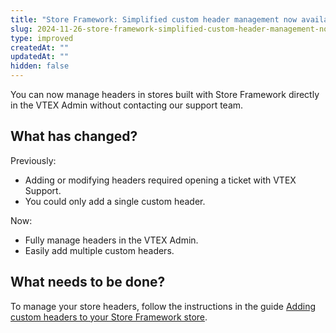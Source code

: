 ```yaml
---
title: "Store Framework: Simplified custom header management now available in VTEX admin"
slug: 2024-11-26-store-framework-simplified-custom-header-management-now-available-in-vtex-admin
type: improved
createdAt: ""
updatedAt: ""
hidden: false
---
```


You can now manage headers in stores built with Store Framework directly in the VTEX Admin without contacting our support team.

## What has changed?

Previously:

- Adding or modifying headers required opening a ticket with VTEX Support.
- You could only add a single custom header.

Now:

- Fully manage headers in the VTEX Admin.
- Easily add multiple custom headers.

## What needs to be done?

To manage your store headers, follow the instructions in the guide [Adding custom headers to your Store Framework store](LINK).
